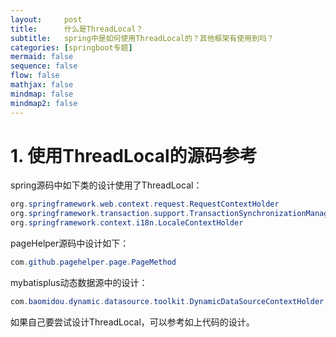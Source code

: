 ```yaml
---
layout:     post
title:      什么是ThreadLocal？
subtitle:   spring中是如何使用ThreadLocal的？其他框架有使用到吗？
categories: [springboot专题]
mermaid: false
sequence: false
flow: false
mathjax: false
mindmap: false
mindmap2: false
---
```


# 1. 使用ThreadLocal的源码参考
spring源码中如下类的设计使用了ThreadLocal：
```java
org.springframework.web.context.request.RequestContextHolder
org.springframework.transaction.support.TransactionSynchronizationManager
org.springframework.context.i18n.LocaleContextHolder
```
pageHelper源码中设计如下：
```java
com.github.pagehelper.page.PageMethod
```
mybatisplus动态数据源中的设计：
```java
com.baomidou.dynamic.datasource.toolkit.DynamicDataSourceContextHolder

```
如果自己要尝试设计ThreadLocal，可以参考如上代码的设计。
